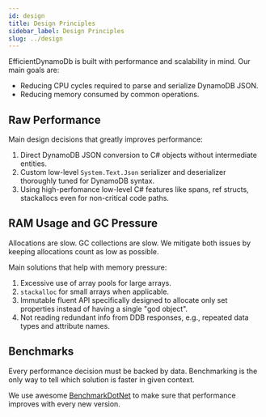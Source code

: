 ```yaml
---
id: design
title: Design Principles
sidebar_label: Design Principles
slug: ../design
---
```


EfficientDynamoDb is built with performance and scalability in mind. Our main goals are:
* Reducing CPU cycles required to parse and serialize DynamoDB JSON.
* Reducing memory consumed by common operations.

## Raw Performance
Main design decisions that greatly improves performance:
1. Direct DynamoDB JSON conversion to C# objects without intermediate entities.
1. Custom low-level `System.Text.Json` serializer and deserializer thoroughly tuned for DynamoDB syntax.
1. Using high-perfomance low-level C# features like spans, ref structs, stackallocs even for non-critical code paths.

## RAM Usage and GC Pressure
Allocations are slow. GC collections are slow. We mitigate both issues by keeping allocations count as low as possible. 

Main solutions that help with memory pressure:
1. Excessive use of array pools for large arrays. 
1. `stackalloc` for small arrays when applicable.
1. Immutable fluent API specifically designed to allocate only set properties instead of having a single "god object".
1. Not reading redundant info from DDB responses, e.g., repeated data types and attribute names.


## Benchmarks

Every performance decision must be backed by data. Benchmarking is the only way to tell which solution is faster in given context. 

We use awesome [BenchmarkDotNet](https://github.com/dotnet/BenchmarkDotNet) to make sure that performance improves with every new version.
